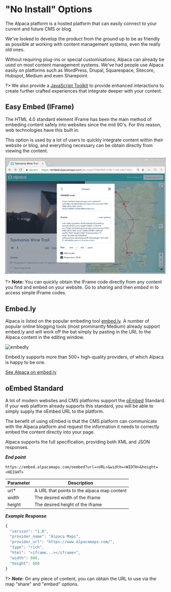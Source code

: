 # "No Install" Options

The Alpaca platform is a hosted platform that can easily connect to your current
and future CMS or blog.

We've looked to develop the product from the ground up to be as friendly as
possible at working with content management systems, even the really old ones.

Without requiring plug-ins or special customisations, Alpaca can already be
used on most content management systems. We've had people use Alpaca easily on
platforms such as WordPress, Drupal, Squarespace, Sitecore, Hubspot, Medium
and even Sharepoint.

?> We also provide a [JavaScript Toolkit](quickstart) to provide enhanced
interactions to create further crafted experiences that integrate deeper with
your content.

## Easy Embed (IFrame)

The HTML 4.0 standard element IFrame has been the main method of embeding
content safely into websites since the mid 90's. For this reason, web
technologies have this built in.

This option is used by a lot of users to quickly integrate content within their
website or blog, and everything necessary can be obtain directly from viewing
the content.

![Share embed](_media/screenshot-embed.png)

?> **Note:** You can quickly obtain the IFrame code directly from any content
you find and embed on your website. Go to *sharing* and then *embed* in to
access simple IFrame codes.

## Embed.ly

Alpaca is listed on the popular embeding tool [embed.ly](https://embed.ly). A
number of popular online blogging tools (most prominantly Medium) already
support embed.ly and will work off the bat simply by pasting in the URL to the
Alpaca content in the editing window.

![embedly](https://embed.ly/static/images/header/logo_200_64.png)

Embed.ly supports more than 500+ high-quality providers, of which Alpaca is
happy to be one.

[See Alpaca on embed.ly](https://embed.ly/provider/alpacamaps)

## oEmbed Standard

A lot of modern websites and CMS platforms support the
[oEmbed](https//oembed.com) Standard. If your web platform already supports this
standard, you will be able to simply supply the oEmbed URL to the platform.

The benefit of using oEmbed is that the CMS platform can communicate with the
Alpaca platform and request the information it needs to correctly embed the
content directly into your page.

Alpaca supports the full specification, providing both XML and JSON responses.

***End point***
```
https://embed.alpacamaps.com/oembed?url=<URL>&width=<WIDTH>&height=<HEIGHT>
```

| Parameter | Description |
|-----------|-------------|
| url* | A URL that points to the alpaca map content |
| width | The desired width of the iframe |
| height | The desired height of the iframe |

***Example Response***
```javascript
{
  "version": "1.0",
  "provider_name": "Alpaca Maps",
  "provider_url": "https://www.alpacamaps.com/",
  "type": "rich",
  "html": "<iframe...></iframe>",
  "width": 800,
  "height": 600
}
```

?> ***Note:*** On any piece of content, you can obtain the URL to use via
the map "share" and "embed" options.
